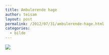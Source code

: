 ```yaml
---
title: Ambulerende hage
author: teisam
layout: post
permalink: /2012/07/31/ambulerende-hage.html
categories:
  - bilde
---
```

<img class="iphone-image" src="/content/ambulerende-hage.jpg" />